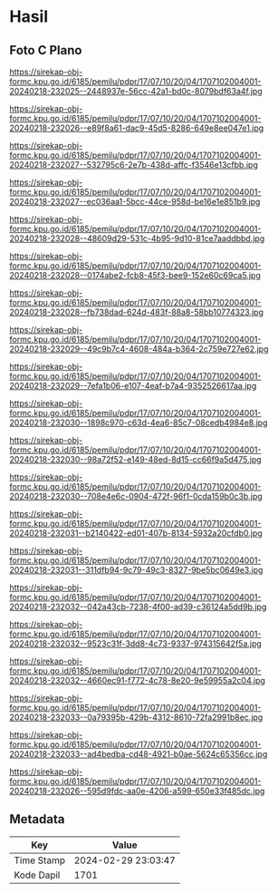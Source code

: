 # Hasil

## Foto C Plano

https://sirekap-obj-formc.kpu.go.id/6185/pemilu/pdpr/17/07/10/20/04/1707102004001-20240218-232025--2448937e-56cc-42a1-bd0c-8079bdf63a4f.jpg

https://sirekap-obj-formc.kpu.go.id/6185/pemilu/pdpr/17/07/10/20/04/1707102004001-20240218-232026--e89f8a61-dac9-45d5-8286-649e8ee047e1.jpg

https://sirekap-obj-formc.kpu.go.id/6185/pemilu/pdpr/17/07/10/20/04/1707102004001-20240218-232027--532795c6-2e7b-438d-affc-f3546e13cfbb.jpg

https://sirekap-obj-formc.kpu.go.id/6185/pemilu/pdpr/17/07/10/20/04/1707102004001-20240218-232027--ec036aa1-5bcc-44ce-958d-be16e1e851b9.jpg

https://sirekap-obj-formc.kpu.go.id/6185/pemilu/pdpr/17/07/10/20/04/1707102004001-20240218-232028--48609d29-531c-4b95-9d10-81ce7aaddbbd.jpg

https://sirekap-obj-formc.kpu.go.id/6185/pemilu/pdpr/17/07/10/20/04/1707102004001-20240218-232028--0174abe2-fcb8-45f3-bee9-152e60c69ca5.jpg

https://sirekap-obj-formc.kpu.go.id/6185/pemilu/pdpr/17/07/10/20/04/1707102004001-20240218-232028--fb738dad-624d-483f-88a8-58bb10774323.jpg

https://sirekap-obj-formc.kpu.go.id/6185/pemilu/pdpr/17/07/10/20/04/1707102004001-20240218-232029--49c9b7c4-4608-484a-b364-2c759e727e62.jpg

https://sirekap-obj-formc.kpu.go.id/6185/pemilu/pdpr/17/07/10/20/04/1707102004001-20240218-232029--7efa1b06-e107-4eaf-b7a4-9352526617aa.jpg

https://sirekap-obj-formc.kpu.go.id/6185/pemilu/pdpr/17/07/10/20/04/1707102004001-20240218-232030--1898c970-c63d-4ea6-85c7-08cedb4984e8.jpg

https://sirekap-obj-formc.kpu.go.id/6185/pemilu/pdpr/17/07/10/20/04/1707102004001-20240218-232030--98a72f52-e149-48ed-8d15-cc66f9a5d475.jpg

https://sirekap-obj-formc.kpu.go.id/6185/pemilu/pdpr/17/07/10/20/04/1707102004001-20240218-232030--708e4e6c-0904-472f-96f1-0cda159b0c3b.jpg

https://sirekap-obj-formc.kpu.go.id/6185/pemilu/pdpr/17/07/10/20/04/1707102004001-20240218-232031--b2140422-ed01-407b-8134-5932a20cfdb0.jpg

https://sirekap-obj-formc.kpu.go.id/6185/pemilu/pdpr/17/07/10/20/04/1707102004001-20240218-232031--311dfb94-9c79-49c3-8327-9be5bc0649e3.jpg

https://sirekap-obj-formc.kpu.go.id/6185/pemilu/pdpr/17/07/10/20/04/1707102004001-20240218-232032--042a43cb-7238-4f00-ad39-c36124a5dd9b.jpg

https://sirekap-obj-formc.kpu.go.id/6185/pemilu/pdpr/17/07/10/20/04/1707102004001-20240218-232032--9523c31f-3dd8-4c73-9337-974315642f5a.jpg

https://sirekap-obj-formc.kpu.go.id/6185/pemilu/pdpr/17/07/10/20/04/1707102004001-20240218-232032--4660ec91-f772-4c78-8e20-9e59955a2c04.jpg

https://sirekap-obj-formc.kpu.go.id/6185/pemilu/pdpr/17/07/10/20/04/1707102004001-20240218-232033--0a79395b-429b-4312-8610-72fa2991b8ec.jpg

https://sirekap-obj-formc.kpu.go.id/6185/pemilu/pdpr/17/07/10/20/04/1707102004001-20240218-232033--ad4bedba-cd48-4921-b0ae-5624c65356cc.jpg

https://sirekap-obj-formc.kpu.go.id/6185/pemilu/pdpr/17/07/10/20/04/1707102004001-20240218-232026--595d9fdc-aa0e-4206-a599-650e33f485dc.jpg


## Metadata

| Key        | Value               |
| ---------- | ------------------- |
| Time Stamp | 2024-02-29 23:03:47 |
| Kode Dapil | 1701                |



